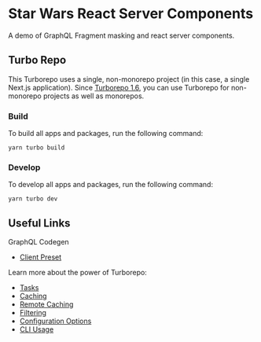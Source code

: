 # Star Wars React Server Components

A demo of GraphQL Fragment masking and react server components.

## Turbo Repo

This Turborepo uses a single, non-monorepo project (in this case, a single Next.js application). Since [Turborepo 1.6](https://turbo.build/blog/turbo-1-6-0#any-codebase-can-use-turborepo), you can use Turborepo for non-monorepo projects as well as monorepos.

### Build

To build all apps and packages, run the following command:

```
yarn turbo build
```

### Develop

To develop all apps and packages, run the following command:

```
yarn turbo dev
```

## Useful Links

GraphQL Codegen

- [Client Preset](https://the-guild.dev/graphql/codegen/plugins/presets/preset-client)

Learn more about the power of Turborepo:

- [Tasks](https://turbo.build/repo/docs/core-concepts/monorepos/running-tasks)
- [Caching](https://turbo.build/repo/docs/core-concepts/caching)
- [Remote Caching](https://turbo.build/repo/docs/core-concepts/remote-caching)
- [Filtering](https://turbo.build/repo/docs/core-concepts/monorepos/filtering)
- [Configuration Options](https://turbo.build/repo/docs/reference/configuration)
- [CLI Usage](https://turbo.build/repo/docs/reference/command-line-reference)
